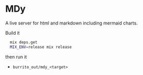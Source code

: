# MDy

A live server for html and markdown including mermaid charts.

Build it

```bash
  mix deps.get
  MIX_ENV=release mix release
```

then run it

 * `burrito_out/mdy_<target>`
